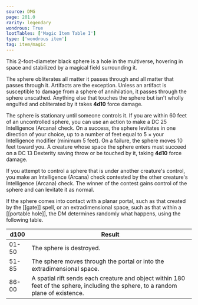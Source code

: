 ```yaml
---
source: DMG
page: 201.0
rarity: legendary
wondrous: True
lootTables: ['Magic Item Table I']
type: ['wondrous item']
tag: item/magic
---
```


This 2-foot-diameter black sphere is a hole in the multiverse, hovering in space and stabilized by a magical field surrounding it.

The sphere obliterates all matter it passes through and all matter that passes through it. Artifacts are the exception. Unless an artifact is susceptible to damage from a sphere of annihilation, it passes through the sphere unscathed. Anything else that touches the sphere but isn't wholly engulfed and obliterated by it takes **4d10** force damage.

The sphere is stationary until someone controls it. If you are within 60 feet of an uncontrolled sphere, you can use an action to make a DC 25 Intelligence (Arcana) check. On a success, the sphere levitates in one direction of your choice, up to a number of feet equal to 5 × your Intelligence modifier (minimum 5 feet). On a failure, the sphere moves 10 feet toward you. A creature whose space the sphere enters must succeed on a DC 13 Dexterity saving throw or be touched by it, taking **4d10** force damage.

If you attempt to control a sphere that is under another creature's control, you make an Intelligence (Arcana) check contested by the other creature's Intelligence (Arcana) check. The winner of the contest gains control of the sphere and can levitate it as normal.

If the sphere comes into contact with a planar portal, such as that created by the [[gate]] spell, or an extradimensional space, such as that within a [[portable hole]], the DM determines randomly what happens, using the following table.

|**d100**|Result|
|--|------------|
|01-50|The sphere is destroyed.|
|51-85|The sphere moves through the portal or into the extradimensional space.|
|86-00|A spatial rift sends each creature and object within 180 feet of the sphere, including the sphere, to a random plane of existence.|


